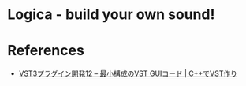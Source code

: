 # Logica - build your own sound!

# References

- [VST3プラグイン開発12 – 最小構成のVST GUIコード | C++でVST作り](https://www.utsbox.com/?p=1186)
